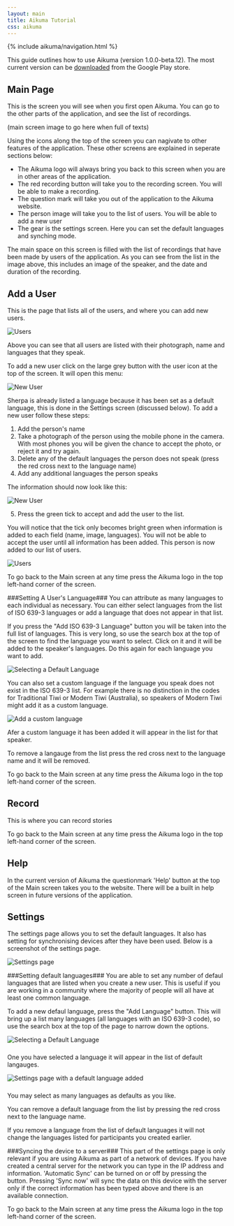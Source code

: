 ```yaml
---
layout: main
title: Aikuma Tutorial
css: aikuma
---
```

{% include aikuma/navigation.html %}



This guide outlines how to use Aikuma (version 1.0.0-beta.12). The most current version can be
[downloaded](https://play.google.com/store/apps/details?id=org.lp20.aikuma&amphl=en) from the Google Play store.


Main Page 
----------
This is the screen you will see when you first open Aikuma. You can go to the other parts of the application, and see the list of recordings. 

(main screen image to go here when full of texts)

Using the icons along the top of the screen you can nagivate to other features of the application. 
These other screens are explained in seperate sections below:

* The Aikuma logo will always bring you back to this screen when you are in other areas of the application. 
* The red recording button will take you to the recording screen. You will be able to make a recording.
* The question mark will take you out of the application to the Aikuma website.
* The person image will take you to the list of users. You will be able to add a new user
* The gear is the settings screen. Here you can set the default languages and synching mode.

The main space on this screen is filled with the list of recordings that have been made by users of the application. 
As you can see from the list in the image above, this includes an image of the speaker, and the date and duration of the recording. 


Add a User 
----------
This is the page that lists all of the users, and where you can add new users. 

![Users](/images/HowTo/Users.png)


Above you can see that all users are listed with their photograph, name and languages that they speak.

To add a new user click on the large grey button with the user icon at the top of the screen. It will open this menu:

![New User](/images/HowTo/NewUserEmpty.png)


Sherpa is already listed a language because it has been set as a default language, this is done in the Settings screen (discussed below). To add a new user follow these steps:

1. Add the person's name
2. Take a photograph of the person using the mobile phone in the camera. With most phones you will be given the chance to accept the photo, or reject it and try again.  
3. Delete any of the default languages the person does not speak (press the red cross next to the language name)
4. Add any additional languages the person speaks

The information should now look like this:

![New User](/images/HowTo/NewUserFull.png)

5. Press the green tick to accept and add the user to the list.

You will notice that the tick only becomes bright green when information is added to each field (name, image, languages). You will not be able to accept the user until all information has been added. This person is now added to our list of users. 

![Users](/images/HowTo/UsersNew.png)


To go back to the Main screen at any time press the Aikuma logo in the top left-hand corner of the screen.

###Setting A User's Language###
You can attribute as many languages to each individual as necessary. You can either select languages from the list of ISO 639-3 languages or add a language that does not appear in that list. 

If you press the "Add ISO 639-3 Language" button you will be taken into the full list of languages. This is very long, so use the search box at the top of the screen to find the language you want to select. Click on it and it will be added to the speaker's languages. Do this again for each language you want to add. 

![Selecting a Default Language](/images/HowTo/SettingsPageAddingLang.png)

You can also set a custom language if the language you speak does not exist in the ISO 639-3 list. For example there is no distinction in the codes for Traditional Tiwi or Modern Tiwi (Australia), so speakers of Modern Tiwi might add it as a custom language. 

![Add a custom language](/images/HowTo/AddCustom.png)


Afer a custom language it has been added it will appear in the list for that speaker.  

To remove a langauge from the list press the red cross next to the language name and it will be removed. 

To go back to the Main screen at any time press the Aikuma logo in the top left-hand corner of the screen.

Record 
----------
This is where you can record stories 

To go back to the Main screen at any time press the Aikuma logo in the top left-hand corner of the screen.

Help 
----------
In the current version of Aikuma the questionmark 'Help' button at the top of the Main screen takes you to the website. There will be a built in help screen in future versions of the application. 

Settings 
---------- 
The settings page allows you to set the default languages. It also has setting for synchronising devices after they have been used. Below is a screenshot of the settings page.

![Settings page](/images/HowTo/SettingsPage.png)  

###Setting default languages###
You are able to set any number of defaul languages that are listed when you create a new user. This is useful if you are working in a community where the majority of people will all have at least one common language. 

To add a new defaul language, press the "Add Language" button. This will bring up a list many languages (all languages with an ISO 639-3 code), so use the search box at the top of the page to narrow down the options.

![Selecting a Default Language](/images/HowTo/SettingsPageAddingLang.png)

###

One you have selected a language it will appear in the list of default langauges. 

![Settings page with a default language added](/images/HowTo/SettingsPageLangAdded.png)  

###

You may select as many languages as defaults as you like. 

You can remove a default language from the list by pressing the red cross next to the language name.

If you remove a language from the list of default languages it will not change the languages listed for participants you created earlier.

###Syncing the device to a server###
This part of the settings page is only relevant if you are using Aikuma as part of a network of devices. 
If you have created a central server for the network you can type in the IP address and information. 
'Automatic Sync' can be turned on or off by pressing the button. Pressing 'Sync now' will sync the data on this device with the server only if the correct information has been typed above and there is an available connection.

To go back to the Main screen at any time press the Aikuma logo in the top left-hand corner of the screen.
